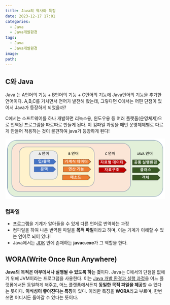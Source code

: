```yaml
---
title: Java의 역사와 특징
date: 2023-12-17 17:01
categories:
  - Java
  - Java개발환경
tags:
  - Java
  - Java개발환경
image: 
path:
---
```


## C와 Java
Java 는 A언어의 기능 + B언어의 기능 + C언어의 기능에 Java언어의 기능을 추가한 언어이다. A,B,C를 거치면서 언어가 발전해 왔는데, 그렇다면 C에서는 어떤 단점이 있어서 Java가 등장하게 되었을까?

C에서는 소프트웨어를 하나 개발하면 리눅스용, 윈도우용 등 여러 플랫폼(운영체제)으로 번역된 프로그램을 따로따로 만들게 된다. 이 컴파일 과정을 매번 운영체제별로 다르게 만들어 적용하는 것이 불편하여 java가 등장하게 된다!

![](/assets/img/IMG/Java/Java역사.png)
### 컴파일
+ 프로그램을 기계가 알아들을 수 있게 다른 언어로 번역하는 과정
+ 컴파일을 하여 나온 번역된 파일을 **목적 파일**이라고 하며, 이는 기계가 이해할 수 있는 언어로 되어 있다!
+ Java에서는 [JDK](https://sonjh919.github.io/posts/JDK) 안에 존재하는 **javac.exe**가 그 역할을 한다.

## WORA(Write Once Run Anywhere)
**Java의 목적은 아무데서나 실행될 수 있도록 하는 것**이다.
Java는 C에서의 단점을 없애기 위해 JVM이라는 프로그램을 사용한다. 이는 [Java 개발 환경과 실행 과정](https://sonjh919.github.io/posts/Java-개발-환경과-실행-과정)을 어느 플랫폼에서든 동일하게 해주고, 어느 플랫폼에서든지 **동일한 목적 파일을 제공**할 수 있다는 뜻이다. **이식성이 좋아진다는 특징**이 있다. 이러한 특징을 **WORA**라고 부르며, 한번 쓰면 어디서든 돌아갈 수 있다는 뜻이다.
